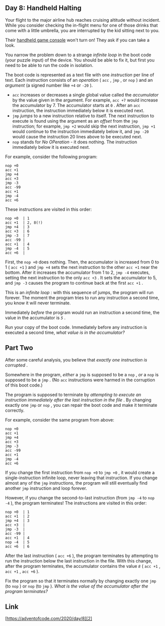 ## Day 8: Handheld Halting

Your flight to the major airline hub reaches cruising altitude without incident. While you consider checking the in-flight menu for one of those drinks that come with a little umbrella, you are interrupted by the kid sitting next to you.

Their [handheld game console][1] won't turn on! They ask if you can take a look.

You narrow the problem down to a strange _infinite loop_ in the boot code (your puzzle input) of the device. You should be able to fix it, but first you need to be able to run the code in isolation.

The boot code is represented as a text file with one _instruction_ per line of text. Each instruction consists of an _operation_ ( `acc` , `jmp` , or `nop` ) and an _argument_ (a signed number like `+4` or `-20` ).

- `acc` increases or decreases a single global value called the _accumulator_ by the value given in the argument. For example, `acc +7` would increase the accumulator by 7. The accumulator starts at `0` . After an `acc` instruction, the instruction immediately below it is executed next.
- `jmp` _jumps_ to a new instruction relative to itself. The next instruction to execute is found using the argument as an _offset_ from the `jmp` instruction; for example, `jmp +2` would skip the next instruction, `jmp +1` would continue to the instruction immediately below it, and `jmp -20` would cause the instruction 20 lines above to be executed next.
- `nop` stands for _No OPeration_ \- it does nothing. The instruction immediately below it is executed next.

For example, consider the following program:

```
nop +0
acc +1
jmp +4
acc +3
jmp -3
acc -99
acc +1
jmp -4
acc +6
```

These instructions are visited in this order:

```
nop +0  | 1
acc +1  | 2, 8(!)
jmp +4  | 3
acc +3  | 6
jmp -3  | 7
acc -99 |
acc +1  | 4
jmp -4  | 5
acc +6  |
```

First, the `nop +0` does nothing. Then, the accumulator is increased from 0 to 1 ( `acc +1` ) and `jmp +4` sets the next instruction to the other `acc +1` near the bottom. After it increases the accumulator from 1 to 2, `jmp -4` executes, setting the next instruction to the only `acc +3` . It sets the accumulator to 5, and `jmp -3` causes the program to continue back at the first `acc +1` .

This is an _infinite loop_ : with this sequence of jumps, the program will run forever. The moment the program tries to run any instruction a second time, you know it will never terminate.

Immediately _before_ the program would run an instruction a second time, the value in the accumulator is _`5`_ .

Run your copy of the boot code. Immediately before any instruction is executed a second time, _what value is in the accumulator?_

## Part Two

After some careful analysis, you believe that _exactly one instruction is corrupted_ .

Somewhere in the program, _either_ a `jmp` is supposed to be a `nop` , _or_ a `nop` is supposed to be a `jmp` . (No `acc` instructions were harmed in the corruption of this boot code.)

The program is supposed to terminate by _attempting to execute an instruction immediately after the last instruction in the file_ . By changing exactly one `jmp` or `nop` , you can repair the boot code and make it terminate correctly.

For example, consider the same program from above:

```
nop +0
acc +1
jmp +4
acc +3
jmp -3
acc -99
acc +1
jmp -4
acc +6
```

If you change the first instruction from `nop +0` to `jmp +0` , it would create a single-instruction infinite loop, never leaving that instruction. If you change almost any of the `jmp` instructions, the program will still eventually find another `jmp` instruction and loop forever.

However, if you change the second-to-last instruction (from `jmp -4` to `nop -4` ), the program terminates! The instructions are visited in this order:

```
nop +0  | 1
acc +1  | 2
jmp +4  | 3
acc +3  |
jmp -3  |
acc -99 |
acc +1  | 4
nop -4  | 5
acc +6  | 6
```

After the last instruction ( `acc +6` ), the program terminates by attempting to run the instruction below the last instruction in the file. With this change, after the program terminates, the accumulator contains the value _`8`_ ( `acc +1` , `acc +1` , `acc +6` ).

Fix the program so that it terminates normally by changing exactly one `jmp` (to `nop` ) or `nop` (to `jmp` ). _What is the value of the accumulator after the program terminates?_

## Link

[https://adventofcode.com/2020/day/8][2]

[1]: https://en.wikipedia.org/wiki/Handheld_game_console
[2]: https://adventofcode.com/2020/day/8
